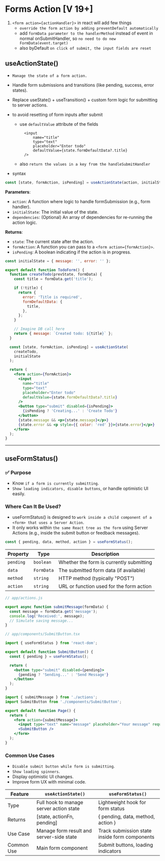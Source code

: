 # Forms Action [V 19+]

1. `<form action={actionHandler}>` in react will add few things
   - `override the form action by adding preventDefault automatically`
   - add `formData parameter to the handlerMethod` instead of event in normal onSubmitHandler, so `no need to do new FormData(event.target)`
   - also byDefault `on click of submit, the input fields are reset`

## useActionState()

- `Manage the state of a form action.`
- Handle form submissions and transitions (like pending, success, error states).
- Replace useState() + useTransition() + custom form logic for submitting to server actions.
- to avoid resetting of form inputs after submit

  - use `defaultValue` attribute of the fields

          <input
              name="title"
              type="text"
              placeholder="Enter todo"
              defaultValue={state.formDefaultData?.title}
          />

  - also `return the values in a key from the handleSubmitHandler`

- syntax

```jsx
const [state, formAction, isPending] = useActionState(action, initialState, dependencies?);
```

**Parameters**:

- `action`: A function where logic to handle formSubmission (e.g., form handler).
- `initialState`: The initial value of the state.
- `dependencies`: (Optional) An array of dependencies for re-running the action logic.

**Returns**:

- `state`: The current state after the action.
- `formAction`: A function you can pass to a `<form action={formAction}>`.
- `isPending`: A boolean indicating if the action is in progress.

```jsx
const initialState = { message: '', error: '' };

export default function TodoForm() {
  function createTodo(prevState, formData) {
    const title = formData.get('title');

    if (!title) {
      return {
        error: 'Title is required',
        formDefaultData: {
          title,
        },
      };
    }

    // Imagine DB call here
    return { message: `Created todo: ${title}` };
  }

  const [state, formAction, isPending] = useActionState(
    createTodo,
    initialState
  );

  return (
    <form action={formAction}>
      <input
        name="title"
        type="text"
        placeholder="Enter todo"
        defaultValue={state.formDefaultData?.title}
      />
      <button type="submit" disabled={isPending}>
        {isPending ? 'Creating...' : 'Create Todo'}
      </button>
      {state.message && <p>{state.message}</p>}
      {state.error && <p style={{ color: 'red' }}>{state.error}</p>}
    </form>
  );
}
```

---

## useFormStatus()

### ✅ Purpose

- Know `if a form is currently submitting`.
- `Show loading indicators, disable buttons`, or handle optimistic UI easily.

### Where Can It Be Used?

- useFormStatus() is designed to `work inside a child component of a <form> that uses a Server Action`.
- It only works within `the same React tree as the form` using Server Actions (e.g., inside the submit button or feedback messages).

```jsx
const { pending, data, method, action } = useFormStatus();
```

| Property  | Type       | Description                              |
| --------- | ---------- | ---------------------------------------- |
| `pending` | `boolean`  | Whether the form is currently submitting |
| `data`    | `FormData` | The submitted form data (if available)   |
| `method`  | `string`   | HTTP method (typically "POST")           |
| `action`  | `string`   | URL or function used for the form action |

```jsx
// app/actions.js

export async function submitMessage(formData) {
  const message = formData.get('message');
  console.log('Received:', message);
  // Simulate saving message...
}
```

```jsx
// app/components/SubmitButton.tsx

import { useFormStatus } from 'react-dom';

export default function SubmitButton() {
  const { pending } = useFormStatus();

  return (
    <button type="submit" disabled={pending}>
      {pending ? 'Sending...' : 'Send Message'}
    </button>
  );
}
```

```jsx
import { submitMessage } from './actions';
import SubmitButton from './components/SubmitButton';

export default function Page() {
  return (
    <form action={submitMessage}>
      <input type="text" name="message" placeholder="Your message" required />
      <SubmitButton />
    </form>
  );
}
```

### Common Use Cases

- `Disable submit button while form is submitting`.
- `Show loading spinners`.
- Display optimistic UI changes.
- Improve form UX with minimal code.

| Feature    | `useActionState()`                       | `useFormStatus()`                             |
| ---------- | ---------------------------------------- | --------------------------------------------- |
| Type       | Full hook to manage server action state  | Lightweight hook for form status              |
| Returns    | \[state, actionFn, pending]              | { pending, data, method, action }             |
| Use Case   | Manage form result and server-side state | Track submission state inside form components |
| Common Use | Main form component                      | Submit buttons, loading indicators            |
